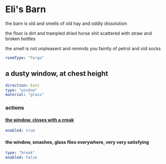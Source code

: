 # Eli's Barn

the barn is old and smells of old hay and oddly dissolution

the floor is dirt and trampled dried horse shit scattered with straw and broken bottles

the smell is not unpleasent and reminds you faintly of petrol and old socks

```yaml
roomType: "forge"
```

## a dusty window, at chest height

```yaml
direction: East
type: "window"
material: "glass"
```

### actions

#### [the window, closes with a creak](elis-barn.md)

```yaml
enabled: true
```

#### the window, smashes, glass flies everywhere, very very satisfying

```yaml
type: "break"
enabled: false
```

